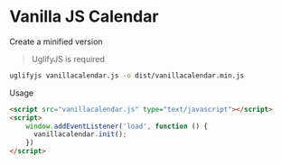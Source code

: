 # Vanilla JS Calendar

Create a minified version
> UglifyJS is required

```bash
uglifyjs vanillacalendar.js -o dist/vanillacalendar.min.js
```

Usage

```html
<script src="vanillacalendar.js" type="text/javascript"></script>
<script>
	window.addEventListener('load', function () {
	  vanillacalendar.init();
	})
</script>
```